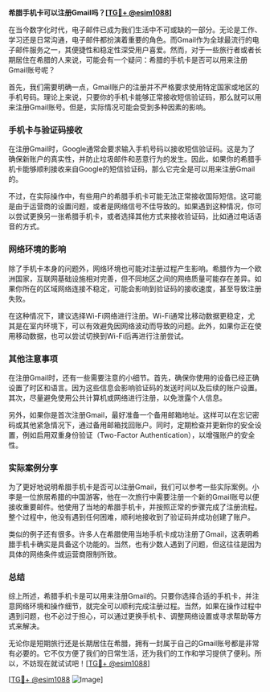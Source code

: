 **希腊手机卡可以注册Gmail吗？[[TG💪+ @esim1088](https://t.me/s/esim1088)]**

在当今数字化时代，电子邮件已成为我们生活中不可或缺的一部分。无论是工作、学习还是日常沟通，电子邮件都扮演着重要的角色。而Gmail作为全球最流行的电子邮件服务之一，其便捷性和稳定性深受用户喜爱。然而，对于一些旅行者或者长期居住在希腊的人来说，可能会有一个疑问：希腊的手机卡是否可以用来注册Gmail账号呢？

首先，我们需要明确一点，Gmail账户的注册并不严格要求使用特定国家或地区的手机号码。理论上来说，只要你的手机卡能够正常接收短信验证码，那么就可以用来注册Gmail账号。但是，实际情况可能会受到多种因素的影响。

### 手机卡与验证码接收

在注册Gmail时，Google通常会要求输入手机号码以接收短信验证码。这是为了确保新账户的真实性，并防止垃圾邮件和恶意行为的发生。因此，如果你的希腊手机卡能够顺利接收来自Google的短信验证码，那么它完全是可以用来注册Gmail的。

不过，在实际操作中，有些用户的希腊手机卡可能无法正常接收国际短信。这可能是由于运营商的设置问题，或者是网络信号不佳导致的。如果遇到这种情况，你可以尝试更换另一张希腊手机卡，或者选择其他方式来接收验证码，比如通过电话语音的方式。

### 网络环境的影响

除了手机卡本身的问题外，网络环境也可能对注册过程产生影响。希腊作为一个欧洲国家，互联网基础设施相对完善，但不同地区之间的网络质量可能存在差异。如果你所在的区域网络连接不稳定，可能会影响到验证码的接收速度，甚至导致注册失败。

在这种情况下，建议选择Wi-Fi网络进行注册。Wi-Fi通常比移动数据更稳定，尤其是在室内环境下，可以有效避免因网络波动而导致的问题。此外，如果你正在使用移动数据，也可以尝试切换到Wi-Fi后再进行注册尝试。

### 其他注意事项

在注册Gmail时，还有一些需要注意的小细节。首先，确保你使用的设备已经正确设置了时区和语言。因为这些信息会影响验证码的发送时间以及后续的账户设置。其次，尽量避免使用公共计算机或网络进行注册，以免泄露个人信息。

另外，如果你是首次注册Gmail，最好准备一个备用邮箱地址。这样可以在忘记密码或其他紧急情况下，通过备用邮箱找回账户。同时，定期检查并更新你的安全设置，例如启用双重身份验证（Two-Factor Authentication），以增强账户的安全性。

### 实际案例分享

为了更好地说明希腊手机卡是否可以注册Gmail，我们可以参考一些实际案例。小李是一位旅居希腊的中国游客，他在一次旅行中需要注册一个新的Gmail账号以便接收重要邮件。他使用了当地的希腊手机卡，并按照正常的步骤完成了注册流程。整个过程中，他没有遇到任何困难，顺利地接收到了验证码并成功创建了账户。

类似的例子还有很多。许多人在希腊使用当地手机卡成功注册了Gmail，这表明希腊手机卡确实是具备这个功能的。当然，也有少数人遇到了问题，但这往往是因为具体的网络条件或运营商限制所致。

### 总结

综上所述，希腊手机卡是可以用来注册Gmail的。只要你选择合适的手机卡，并注意网络环境和操作细节，就完全可以顺利完成注册过程。当然，如果在操作过程中遇到问题，也不必过于担心，可以通过更换手机卡、调整网络设置或寻求帮助等方式来解决。

无论你是短期旅行还是长期居住在希腊，拥有一封属于自己的Gmail账号都是非常有必要的。它不仅方便了我们的日常生活，还为我们的工作和学习提供了便利。所以，不妨现在就试试吧！[[TG💪+ @esim1088](https://t.me/s/esim1088)]

[[TG💪+ @esim1088](https://t.me/s/esim1088) ![Image](https://i.postimg.cc/4NQfJmqS/Snipaste-2025-05-13-00-14-12.png)]